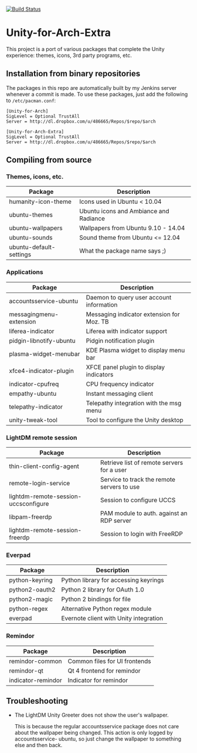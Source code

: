 [![Build Status](http://jenkins.cxl.epac.to/job/ArchLinux_Build_Package/badge/icon)](https://jenkins.cxl.epac.to/job/ArchLinux_Build_Package/)

Unity-for-Arch-Extra
====================
This project is a port of various packages that complete the Unity experience: themes, icons, 3rd party programs, etc.

Installation from binary repositories
-------------------------------------
The packages in this repo are automatically built by my Jenkins server whenever a commit is made. To use these packages, just add the following to `/etc/pacman.conf`:

    [Unity-for-Arch]
    SigLevel = Optional TrustAll
    Server = http://dl.dropbox.com/u/486665/Repos/$repo/$arch

    [Unity-for-Arch-Extra]
    SigLevel = Optional TrustAll
    Server = http://dl.dropbox.com/u/486665/Repos/$repo/$arch

Compiling from source
---------------------

### Themes, icons, etc.

| Package                          | Description                                |
| -------------------------------- | ------------------------------------------ |
| humanity-icon-theme              | Icons used in Ubuntu &lt; 10.04            |
| ubuntu-themes                    | Ubuntu icons and Ambiance and Radiance     |
| ubuntu-wallpapers                | Wallpapers from Ubuntu 9.10 - 14.04        |
| ubuntu-sounds                    | Sound theme from Ubuntu <= 12.04           |
| ubuntu-default-settings          | What the package name says ;)              |

### Applications

| Package                          | Description                                |
| -------------------------------- | ------------------------------------------ |
| accountsservice-ubuntu           | Daemon to query user account information   |
| messagingmenu-extension          | Messaging indicator extension for Moz. TB  |
| liferea-indicator                | Liferea with indicator support             |
| pidgin-libnotify-ubuntu          | Pidgin notification plugin                 |
| plasma-widget-menubar            | KDE Plasma widget to display menu bar      |
| xfce4-indicator-plugin           | XFCE panel plugin to display indicators    |
| indicator-cpufreq                | CPU frequency indicator                    |
| empathy-ubuntu                   | Instant messaging client                   |
| telepathy-indicator              | Telepathy integration with the msg menu    |
| unity-tweak-tool                 | Tool to configure the Unity desktop        |

### LightDM remote session

| Package                          | Description                                |
| -------------------------------- | ------------------------------------------ |
| thin-client-config-agent         | Retrieve list of remote servers for a user |
| remote-login-service             | Service to track the remote servers to use |
| lightdm-remote-session-uccsconfigure | Session to configure UCCS              |
| libpam-freerdp                   | PAM module to auth. against an RDP server  |
| lightdm-remote-session-freerdp   | Session to login with FreeRDP              |

### Everpad

| Package                          | Description                                |
| -------------------------------- | ------------------------------------------ |
| python-keyring                   | Python library for accessing keyrings      |
| python2-oauth2                   | Python 2 library for OAuth 1.0             |
| python2-magic                    | Python 2 bindings for file                 |
| python-regex                     | Alternative Python regex module            |
| everpad                          | Evernote client with Unity integration     |

### Remindor

| Package                          | Description                                |
| -------------------------------- | ------------------------------------------ |
| remindor-common                  | Common files for UI frontends              |
| remindor-qt                      | Qt 4 frontend for remindor                 |
| indicator-remindor               | Indicator for remindor                     |

Troubleshooting
---------------

* The LightDM Unity Greeter does not show the user's wallpaper.

    This is because the regular accountsservice package does not care about
    the wallpaper being changed. This action is only logged by accountsservice-
    ubuntu, so just change the wallpaper to something else and then back.
